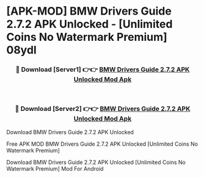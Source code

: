 # [APK-MOD] BMW Drivers Guide 2.7.2 APK Unlocked - [Unlimited Coins No Watermark Premium] 08ydl



<div align="center">
<h3>🔴 Download [Server1] 👉👉 <a href="https://momento.my/?title=BMW_Drivers_Guide_2.7.2_APK_Unlocked">BMW Drivers Guide 2.7.2 APK Unlocked Mod Apk</a></h3><br>

<h3>🔴 Download [Server2] 👉👉 <a href="https://momento.my/?title=BMW_Drivers_Guide_2.7.2_APK_Unlocked">BMW Drivers Guide 2.7.2 APK Unlocked Mod Apk</a></h3>
</div>



Download BMW Drivers Guide 2.7.2 APK Unlocked 

Free APK MOD BMW Drivers Guide 2.7.2 APK Unlocked [Unlimited Coins No Watermark Premium]

Download BMW Drivers Guide 2.7.2 APK Unlocked [Unlimited Coins No Watermark Premium] Mod For Android
